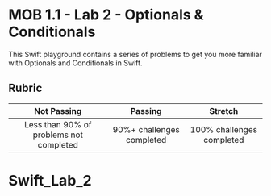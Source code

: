 # MOB 1.1 - Lab 2 -  Optionals & Conditionals

This Swift playground contains a series of problems to get you more familiar with Optionals and Conditionals in Swift.

## Rubric

|            Not Passing       | Passing |   Stretch   |
|:----------------------------:|:-------------:|:------------:|
| Less than 90% of problems not completed | 90%+ challenges completed | 100% challenges completed |
# Swift_Lab_2

